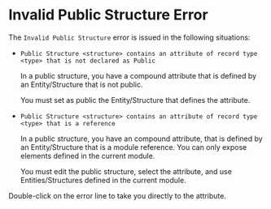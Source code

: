 # Invalid Public Structure Error

The `Invalid Public Structure` error is issued in the following situations:

* `Public Structure <structure> contains an attribute of record type <type> that is not declared as Public`
  
    In a public structure, you have a compound attribute that is defined by an Entity/Structure that is not public.

    You must set as public the Entity/Structure that defines the attribute.

* `Public Structure <structure> contains an attribute of record type <type> that is a reference`
  
    In a public structure, you have an compound attribute, that is defined by an Entity/Structure that is a module reference. You can only expose elements defined in the current module.

    You must edit the public structure, select the attribute, and use Entities/Structures defined in the current module.

Double-click on the error line to take you directly to the attribute.

